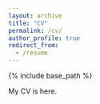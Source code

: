 ```yaml
---
layout: archive
title: "CV"
permalink: /cv/
author_profile: true
redirect_from:
  - /resume
---
```


{% include base_path %}

My CV is here.
